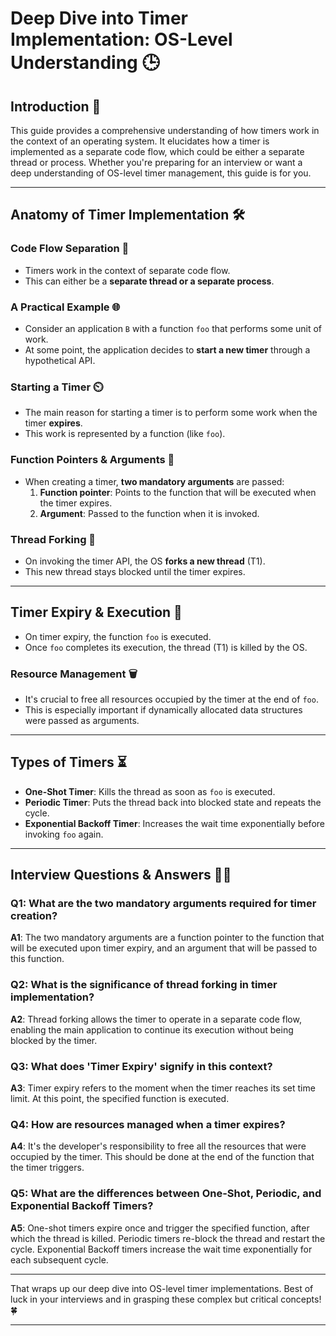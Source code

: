 # Deep Dive into Timer Implementation: OS-Level Understanding 🕒

## Introduction 🌟

This guide provides a comprehensive understanding of how timers work in the context of an operating system. It elucidates how a timer is implemented as a separate code flow, which could be either a separate thread or process. Whether you're preparing for an interview or want a deep understanding of OS-level timer management, this guide is for you.

---

## Anatomy of Timer Implementation 🛠️

### Code Flow Separation 🧵

- Timers work in the context of separate code flow.
- This can either be a **separate thread or a separate process**.

### A Practical Example 🌐

- Consider an application `B` with a function `foo` that performs some unit of work.
- At some point, the application decides to **start a new timer** through a hypothetical API.

### Starting a Timer ⏲️

- The main reason for starting a timer is to perform some work when the timer **expires**.
- This work is represented by a function (like `foo`).
  
### Function Pointers & Arguments 🔗

- When creating a timer, **two mandatory arguments** are passed:
  1. **Function pointer**: Points to the function that will be executed when the timer expires.
  2. **Argument**: Passed to the function when it is invoked.
  
### Thread Forking 🍴

- On invoking the timer API, the OS **forks a new thread** (T1).
- This new thread stays blocked until the timer expires.

---

## Timer Expiry & Execution 🏁

- On timer expiry, the function `foo` is executed.
- Once `foo` completes its execution, the thread (T1) is killed by the OS.

### Resource Management 🗑️

- It's crucial to free all resources occupied by the timer at the end of `foo`.
- This is especially important if dynamically allocated data structures were passed as arguments.

---

## Types of Timers ⏳

- **One-Shot Timer**: Kills the thread as soon as `foo` is executed.
- **Periodic Timer**: Puts the thread back into blocked state and repeats the cycle.
- **Exponential Backoff Timer**: Increases the wait time exponentially before invoking `foo` again.

---

## Interview Questions & Answers 🤔💡

### Q1: What are the two mandatory arguments required for timer creation?

**A1**: The two mandatory arguments are a function pointer to the function that will be executed upon timer expiry, and an argument that will be passed to this function.

### Q2: What is the significance of thread forking in timer implementation?

**A2**: Thread forking allows the timer to operate in a separate code flow, enabling the main application to continue its execution without being blocked by the timer.

### Q3: What does 'Timer Expiry' signify in this context?

**A3**: Timer expiry refers to the moment when the timer reaches its set time limit. At this point, the specified function is executed.

### Q4: How are resources managed when a timer expires?

**A4**: It's the developer's responsibility to free all the resources that were occupied by the timer. This should be done at the end of the function that the timer triggers.

### Q5: What are the differences between One-Shot, Periodic, and Exponential Backoff Timers?

**A5**: One-shot timers expire once and trigger the specified function, after which the thread is killed. Periodic timers re-block the thread and restart the cycle. Exponential Backoff timers increase the wait time exponentially for each subsequent cycle.

---

That wraps up our deep dive into OS-level timer implementations. Best of luck in your interviews and in grasping these complex but critical concepts! 🍀

---
